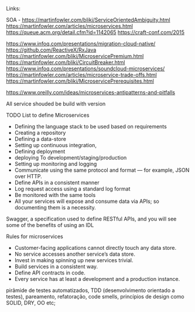 Links:

SOA - https://martinfowler.com/bliki/ServiceOrientedAmbiguity.html
https://martinfowler.com/articles/microservices.html
https://queue.acm.org/detail.cfm?id=1142065
https://craft-conf.com/2015

https://www.infoq.com/presentations/migration-cloud-native/
https://github.com/ReactiveX/RxJava
https://martinfowler.com/bliki/MicroservicePremium.html
https://martinfowler.com/bliki/CircuitBreaker.html
https://www.infoq.com/presentations/soundcloud-microservices/
https://martinfowler.com/articles/microservice-trade-offs.html
https://martinfowler.com/bliki/MicroservicePrerequisites.html



https://www.oreilly.com/ideas/microservices-antipatterns-and-pitfalls

All service shouded be build with version


TODO List to define Microservices

* Defining the language stack to be used based on requirements
* Creating a repository
* Defining a data-store
* Setting up continuous integration,
* Defining deployment
* deploying To development/staging/production
* Setting up monitoring and logging
* Communicate using the same protocol and format — for example, JSON over HTTP.
* Define APIs in a consistent manner
* Log request access using a standard log format
* Be monitored with the same tools
* All your services will expose and consume data via APIs; so documenting them is a necessity.

Swagger, a specification used to define RESTful APIs, and you will see some of the benefits of using an IDL

Rules for microservices

* Customer-facing applications cannot directly touch any data store.
* No service accesses another service’s data store.
* Invest in making spinning up new services trivial.
* Build services in a consistent way.
* Define API contracts in code.
* Every service has at least a development and a production instance.


pirâmide de testes automatizados, TDD (desenvolvimento orientado a testes), 
pareamento, refatoração, code smells, princípios de design como SOLID, DRY, OO etc;